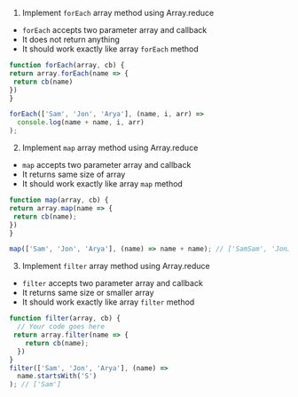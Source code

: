 1. Implement `forEach` array method using Array.reduce

- `forEach` accepts two parameter array and callback
- It does not return anything
- It should work exactly like array `forEach` method

```js
function forEach(array, cb) {
return array.forEach(name => {
 return cb(name)
})
}

forEach(['Sam', 'Jon', 'Arya'], (name, i, arr) =>
  console.log(name + name, i, arr)
);
```

2. Implement `map` array method using Array.reduce

- `map` accepts two parameter array and callback
- It returns same size of array
- It should work exactly like array `map` method

```js
function map(array, cb) {
return array.map(name => {
 return cb(name);
})
}

map(['Sam', 'Jon', 'Arya'], (name) => name + name); // ['SamSam', 'JonJon', 'AryaArya']
```

3. Implement `filter` array method using Array.reduce

- `filter` accepts two parameter array and callback
- It returns same size or smaller array
- It should work exactly like array `filter` method

```js
function filter(array, cb) {
  // Your code goes here
 return array.filter(name => {
    return cb(name);
  })
}
filter(['Sam', 'Jon', 'Arya'], (name) =>
  name.startsWith('S')
); // ['Sam']
```
